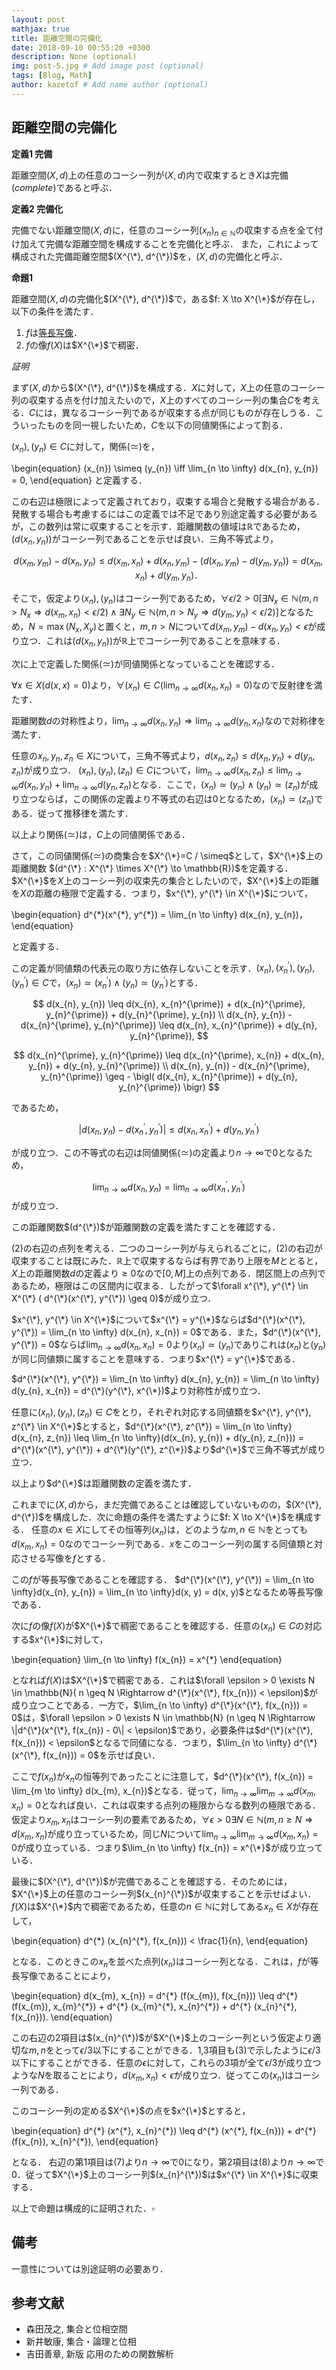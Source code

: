 ```yaml
---
layout: post
mathjax: true
title: 距離空間の完備化
date: 2018-09-10 00:55:20 +0300
description: None (optional)
img: post-5.jpg # Add image post (optional)
tags: [Blog, Math]
author: kazetof # Add name author (optional)
---
```


## 距離空間の完備化

**定義1 完備**

距離空間$(X, d)$上の任意のコーシー列が$(X, d)$内で収束するとき$X$は完備$(complete)$であると呼ぶ．

**定義2 完備化**

完備でない距離空間$(X, d)$に，任意のコーシー列$(x_{n})_{n \in \mathbb{N}}$の収束する点を全て付け加えて完備な距離空間を構成することを完備化と呼ぶ．
また，これによって構成された完備距離空間$(X^{\*}, d^{\*})$を，$(X, d)$の完備化と呼ぶ．

**命題1**

距離空間$(X, d)$の完備化$(X^{\*}, d^{\*})$で，ある$f: X \to X^{\*}$が存在し，以下の条件を満たす．

1. $f$は[等長写像](../isometrymap/)．
2. $f$の像$f(X)$は$X^{\*}$で稠密．

*証明*

まず$(X, d)$から$(X^{\*}, d^{\*})$を構成する．$X$に対して，$X$上の任意のコーシー列の収束する点を付け加えたいので，$X$上のすべてのコーシー列の集合$C$を考える．$C$には，異なるコーシー列であるが収束する点が同じものが存在しうる．こういったものを同一視したいため，$C$を以下の同値関係によって割る．

$(x_{n}), (y_{n}) \in C$に対して，関係$(\simeq)$を，

\begin{equation}
(x_{n}) \simeq (y_{n}) \iff \lim_{n \to \infty} d(x_{n}, y_{n}) = 0,
\end{equation}
と定義する．

この右辺は極限によって定義されており，収束する場合と発散する場合がある．発散する場合も考慮するにはこの定義では不足であり別途定義する必要があるが，この数列は常に収束することを示す．距離関数の値域は$\mathbb{R}$であるため，$(d(x_{n}, y_{n}))$がコーシー列であることを示せば良い．三角不等式より，

$$
d(x_{m}, y_{m}) - d(x_{n}, y_{n}) \leq d(x_{m}, x_{n}) + d(x_{n}, y_{m}) - (d(x_{n}, y_{m}) - d(y_{m}, y_{n})) = d(x_{m}, x_{n}) + d(y_{m}, y_{n})．
$$

そこで，仮定より$(x_{n}), (y_{n})$はコーシー列であるため，$\forall \epsilon/2 > 0 [ \exists N_{x} \in \mathbb{N} (m,n > N_{x} \Rightarrow d(x_{m}, x_{n}) < \epsilon/2) \wedge \exists N_{y} \in \mathbb{N} (m,n > N_{y} \Rightarrow d(y_{m}, y_{n}) < \epsilon/2)]$となるため，$N = \max(N_{x}, X_{y})$と置くと，$m,n > N$について$d(x_{m}, y_{m}) - d(x_{n}, y_{n}) < \epsilon$が成り立つ．これは$(d(x_{n}, y_{n}))$が$\mathbb{R}$上でコーシー列であることを意味する．

次に上で定義した関係$(\simeq)$が同値関係となっていることを確認する．

$\forall x \in X (d(x, x) = 0)$より，$\forall (x_{n}) \in C(\lim_{n \to \infty} d(x_{n}, x_{n})=0)$なので反射律を満たす．

距離関数$d$の対称性より，$\lim_{n \to \infty} d(x_{n}, y_{n}) \Rightarrow \lim_{n \to \infty} d(y_{n}, x_{n})$なので対称律を満たす．

任意の$x_{n}, y_{n}, z_{n} \in X$について，三角不等式より，$d(x_{n}, z_{n}) \leq d(x_{n}, y_{n}) + d(y_{n}, z_{n})$が成り立つ．
$(x_{n}), (y_{n}), (z_{n}) \in C$について，$\lim_{n \to \infty} d(x_{n}, z_{n}) \leq \lim_{n \to \infty} d(x_{n}, y_{n}) + \lim_{n \to \infty} d(y_{n}, z_{n})$となる．ここで，$(x_{n}) \simeq (y_{n}) \wedge (y_{n}) \simeq (z_{n})$が成り立つならば，この関係の定義より不等式の右辺は$0$となるため，$(x_{n}) \simeq (z_{n})$である．従って推移律を満たす．

以上より関係$(\simeq)$は，$C$上の同値関係である．

さて，この同値関係$(\simeq)$の商集合を$X^{\*}=C / \simeq$として，$X^{\*}$上の距離関数
$(d^{\*} : X^{\*} \times X^{\*} \to \mathbb{R})$を定義する．$X^{\*}$を$X$上のコーシー列の収束先の集合としたいので，$X^{\*}$上の距離を$X$の距離の極限で定義する．つまり，$x^{\*}, y^{\*} \in X^{\*}$について，

\begin{equation}
d^{\*}(x^{\*}, y^{\*}) = \lim_{n \to \infty} d(x_{n}, y_{n})，
\end{equation}

と定義する．

この定義が同値類の代表元の取り方に依存しないことを示す．$(x_{n}), (x_{n}^{\prime}), (y_{n}), (y_{n}^{\prime}) \in C$で，$(x_{n}) \simeq (x_{n}^{\prime}) \wedge (y_{n}) \simeq (y_{n}^{\prime})$とする．

$$
d(x_{n}, y_{n}) \leq d(x_{n}, x_{n}^{\prime}) + d(x_{n}^{\prime}, y_{n}^{\prime}) + d(y_{n}^{\prime}, y_{n}) \\
d(x_{n}, y_{n}) - d(x_{n}^{\prime}, y_{n}^{\prime}) \leq d(x_{n}, x_{n}^{\prime}) + d(y_{n}, y_{n}^{\prime}),
$$

$$
d(x_{n}^{\prime}, y_{n}^{\prime}) \leq d(x_{n}^{\prime}, x_{n}) + d(x_{n}, y_{n}) + d(y_{n}, y_{n}^{\prime}) \\
d(x_{n}, y_{n}) - d(x_{n}^{\prime}, y_{n}^{\prime}) \geq - \bigl( d(x_{n}, x_{n}^{\prime}) + d(y_{n}, y_{n}^{\prime}) \bigr)
$$

であるため，

$$
| d(x_{n}, y_{n}) - d(x_{n}^{\prime}, y_{n}^{\prime}) | \leq d(x_{n}, x_{n}^{\prime}) + d(y_{n}, y_{n}^{\prime})
$$

が成り立つ．この不等式の右辺は同値関係$(\simeq)$の定義より$n \to \infty$で$0$となるため，

$$
\lim_{n \to \infty} d(x_{n}, y_{n}) = \lim_{n \to \infty} d(x_{n}^{\prime}, y_{n}^{\prime}) 
$$
が成り立つ．

この距離関数$(d^{\*})$が距離関数の定義を満たすことを確認する．

(2)の右辺の点列を考える．二つのコーシー列が与えられるごとに，(2)の右辺が収束することは既にみた．$\mathbb{R}$上で収束するならば有界であり上限を$M$ととると，$X$上の距離関数$d$の定義より$\geq 0$なので$[0,M]$上の点列である．閉区間上の点列であるため，極限はこの区間内に収まる．したがって$\forall x^{\*}, y^{\*} \in X^{\*} ( d^{\*}(x^{\*}, y^{\*}) \geq 0)$が成り立つ．

$x^{\*}, y^{\*} \in X^{\*}$について$x^{\*} = y^{\*}$ならば$d^{\*}(x^{\*}, y^{\*}) = \lim_{n \to \infty} d(x_{n}, x_{n}) = 0$である．また，$d^{\*}(x^{\*}, y^{\*}) = 0$ならば$\lim_{n \to \infty} d(x_{n}, x_{n}) = 0$より$(x_{n}) \simeq (y_{n})$でありこれは$(x_{n})$と$(y_{n})$が同じ同値類に属することを意味する．つまり$x^{\*} = y^{\*}$である．

$d^{\*}(x^{\*}, y^{\*}) = \lim_{n \to \infty} d(x_{n}, y_{n}) = \lim_{n \to \infty} d(y_{n}, x_{n}) = d^{\*}(y^{\*}, x^{\*})$より対称性が成り立つ．


任意に$(x_{n}), (y_{n}), (z_{n}) \in C$をとり，それぞれ対応する同値類を$x^{\*}, y^{\*}, z^{\*} \in X^{\*}$とすると，$d^{\*}(x^{\*}, z^{\*}) = \lim_{n \to \infty} d(x_{n}, z_{n}) \leq \lim_{n \to \infty}(d(x_{n}, y_{n}) + d(y_{n}, z_{n})) = d^{\*}(x^{\*}, y^{\*}) + d^{\*}(y^{\*}, z^{\*})$より$d^{\*}$で三角不等式が成り立つ．

以上より$d^{\*}$は距離関数の定義を満たす．

これまでに$(X, d)$から，まだ完備であることは確認していないものの，$(X^{\*}, d^{\*})$を構成した．次に命題の条件を満たすように$f: X \to X^{\*}$を構成する．
任意の$x \in X$にしてその恒等列$(x_{n})$は，どのような$m,n \in \mathbb{N}$をとっても$d(x_{m}, x_{n})=0$なのでコーシー列である．$x$をこのコーシー列の属する同値類と対応させる写像を$f$とする．

この$f$が等長写像であることを確認する．
$d^{\*}(x^{\*}, y^{\*}) = \lim_{n \to \infty}d(x_{n}, y_{n}) = \lim_{n \to \infty}d(x, y) = d(x, y)$となるため等長写像である．

次に$f$の像$f(X)$が$X^{\*}$で稠密であることを確認する．任意の$(x_{n}) \in C$の対応する$x^{\*}$に対して，

\begin{equation}
\lim_{n \to \infty} f(x_{n}) = x^{\*}
\end{equation}

となれば$f(X)$は$X^{\*}$で稠密である．これは$\forall \epsilon > 0 \exists N \in \mathbb{N}( n \geq N \Rightarrow d^{\*}(x^{\*}, f(x_{n})) < \epsilon)$が成り立つことである．一方で，$\lim_{n \to \infty} d^{\*}(x^{\*}, f(x_{n})) = 0$は，$\forall \epsilon > 0 \exists N \in \mathbb{N} (n \geq N \Rightarrow \|d^{\*}(x^{\*}, f(x_{n}) - 0\| < \epsilon)$であり，必要条件は$d^{\*}(x^{\*}, f(x_{n})) < \epsilon$となるで同値になる．つまり，$\lim_{n \to \infty} d^{\*}(x^{\*}, f(x_{n})) = 0$を示せば良い．

ここで$f(x_{n})$が$x_{n}$の恒等列であったことに注意して，$d^{\*}(x^{\*}, f(x_{n}) = \lim_{m \to \infty} d(x_{m}, x_{n})$となる．従って，$\lim_{n \to \infty} \lim_{m \to \infty} d(x_{m}, x_{n}) = 0$となれば良い．これは収束する点列の極限からなる数列の極限である．仮定より$x_{m}, x_{n}$はコーシー列の要素であるため，$\forall \epsilon > 0 \exists N \in \mathbb{N} (m,n \geq N \Rightarrow d(x_{m}, x_{n})$が成り立っているため，同じ$N$について$\lim_{n \to \infty} \lim_{m \to \infty} d(x_{m}, x_{n}) = 0$が成り立っている．つまり$\lim_{n \to \infty} f(x_{n}) = x^{\*}$が成り立っている．

最後に$(X^{\*}, d^{\*})$が完備であることを確認する．そのためには，$X^{\*}$上の任意のコーシー列$(x_{n}^{\*})$が収束することを示せばよい．$f(X)$は$X^{\*}$内で稠密であるため，任意の$n \in \mathbb{N}$に対してある$x_{n} \in X$が存在して，

\begin{equation}
d^{\*} (x_{n}^{\*}, f(x_{n})) < \frac{1}{n},
\end{equation}

となる．このときこの$x_{n}$を並べた点列$(x_{n})$はコーシー列となる．これは，$f$が等長写像であることにより，

\begin{equation}
d(x_{m}, x_{n}) = d^{\*} (f(x_{m}), f(x_{n})) \leq d^{\*} (f(x_{m}), x_{m}^{\*}) + d^{\*} (x_{m}^{\*}, x_{n}^{\*}) + d^{\*} (x_{n}^{\*}, f(x_{n})).
\end{equation}

この右辺の2項目は$(x_{n}^{\*})$が$X^{\*}$上のコーシー列という仮定より適切な$m,n$をとって$\epsilon / 3$以下にすることができる．1,3項目も(3)で示したように$\epsilon / 3$以下にすることができる．任意の$\epsilon$に対して，これらの3項が全て$\epsilon / 3$が成り立つような$N$を取ることにより，$d(x_{m}, x_{n}) < \epsilon$が成り立つ．従ってこの$(x_{n})$はコーシー列である．

このコーシー列の定める$X^{\*}$の点を$x^{\*}$とすると，

\begin{equation}
d^{\*} (x^{\*}, x_{n}^{\*}) \leq d^{\*} (x^{\*}, f(x_{n})) + d^{\*} (f(x_{n}), x_{n}^{\*}),
\end{equation}

となる．
右辺の第1項目は(7)より$n \to \infty$で$0$になり，第2項目は(8)より$n \to \infty$で$0$．従って$X^{\*}$上のコーシー列$(x_{n}^{\*})$は$x^{\*} \in X^{\*}$に収束する．

以上で命題は構成的に証明された．$\square$

## 備考
一意性については別途証明の必要あり．

## 参考文献
- 森田茂之, 集合と位相空間
- 新井敏康, 集合・論理と位相
- 吉田善章, 新版 応用のための関数解析







